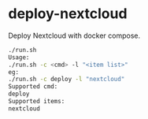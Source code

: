 # deploy-nextcloud

Deploy Nextcloud with docker compose.

```bash
./run.sh 
Usage:
./run.sh -c <cmd> -l "<item list>"
eg:
./run.sh -c deploy -l "nextcloud"
Supported cmd:
deploy
Supported items:
nextcloud
```

